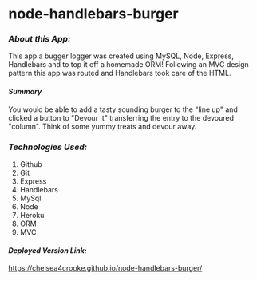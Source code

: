 # node-handlebars-burger
 
### ***About this App:***
 
This app a bugger logger was created using MySQL, Node, Express, Handlebars and to top it off a homemade ORM! Following an MVC design pattern this app was routed and Handlebars took care of the HTML.
 
#### ***Summary***
 
You would be able to add a tasty sounding burger to the "line up" and clicked a button to "Devour It" transferring the entry to the devoured "column". Think of some yummy treats and devour away.
 
### ***Technologies Used:***
1. Github
2. Git
3. Express
4. Handlebars
5. MySql
6. Node
7. Heroku
8. ORM
9. MVC
 
 
#### ***Deployed Version Link:***
 
https://chelsea4crooke.github.io/node-handlebars-burger/
